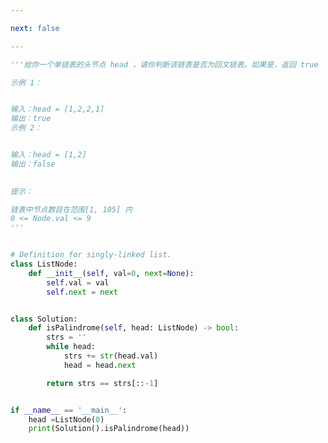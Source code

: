 ```yaml
---

next: false

---
```




<BlogInfo id="1290" title="69.回文链表" author="白日梦想猿" pv=0 read_times=0 pre_cost_time="0分31秒" category="leetcode" tag_list="['leetcode']" create_time="2022.04.14 16:05:09" update_time="2022.04.14 16:14:12" />

```python
'''给你一个单链表的头节点 head ，请你判断该链表是否为回文链表。如果是，返回 true ；否则，返回 false 。

示例 1：


输入：head = [1,2,2,1]
输出：true
示例 2：


输入：head = [1,2]
输出：false
 

提示：

链表中节点数目在范围[1, 105] 内
0 <= Node.val <= 9
'''


# Definition for singly-linked list.
class ListNode:
    def __init__(self, val=0, next=None):
        self.val = val
        self.next = next


class Solution:
    def isPalindrome(self, head: ListNode) -> bool:
        strs = ''
        while head:
            strs += str(head.val)
            head = head.next

        return strs == strs[::-1]


if __name__ == '__main__':
    head =ListNode(0)
    print(Solution().isPalindrome(head))

```



<ActionBox />
